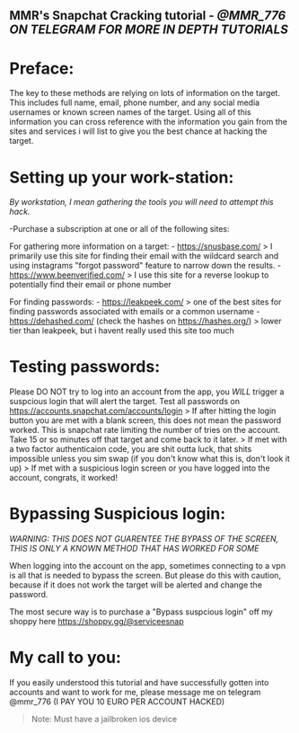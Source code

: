 ## MMR's Snapchat Cracking tutorial	-	*@MMR_776 ON TELEGRAM FOR MORE IN DEPTH TUTORIALS*

# Preface:
The key to these methods are relying on lots of information on the target. This includes full name, email, phone number, and any social media usernames or known screen names of the target. Using all of this information you can cross reference with the information you gain from the sites and services i will list to give you the best chance at hacking the target.
		
# Setting up your work-station:
*By workstation, I mean gathering the tools you will need to attempt this hack.*
		
-Purchase a subscription at one or all of the following sites:
		
For gathering more information on a target:
			- https://snusbase.com/
				> I primarily use this site for finding their email with the wildcard search and using instagrams "forgot password" feature to narrow down the results.
			- https://www.beenverified.com/
				> I use this site for a reverse lookup to potentially find their email or phone number
		
For finding passwords:
			- https://leakpeek.com/
				> one of the best sites for finding passwords associated with emails or a common username 
			- https://dehashed.com/	(check the hashes on https://hashes.org/)
				> lower tier than leakpeek, but i havent really used this site too much
				
# Testing passwords:
Please DO NOT try to log into an account from the app, you *WILL* trigger a suspcious login that will alert the target. Test all passwords on https://accounts.snapchat.com/accounts/login 
		> If after hitting the login button you are met with a blank screen, this does not mean the password worked. This is snapchat rate limiting the number of tries on the account. Take 15 or so minutes off that target and come back to it later.
		> If met with a two factor authenticaion code, you are shit outta luck, that shits impossible unless you sim swap (if you don't know what this is, don't look it up)
		> If met with a suspicious login screen or you have logged into the account, congrats, it worked!
		
# Bypassing Suspicious login:
*WARNING: THIS DOES NOT GUARENTEE THE BYPASS OF THE SCREEN, THIS IS ONLY A KNOWN METHOD THAT HAS WORKED FOR SOME*
		
When logging into the account on the app, sometimes connecting to a vpn is all that is needed to bypass the screen. But please do this with caution, because if it does not work the target will be alerted and change the password.
		
The most secure way is to purchase a "Bypass suspcious login" off my shoppy here https://shoppy.gg/@serviceesnap
		
# My call to you:
		
If you easily understood this tutorial and have successfully gotten into accounts and want to work for me, please message me on telegram @mmr_776 (I PAY YOU 10 EURO PER ACCOUNT HACKED)
		
> Note: Must have a jailbroken ios device
